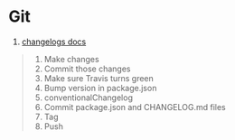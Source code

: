 # Git


1. [changelogs docs](https://github.com/conventional-changelog/conventional-changelog/tree/master/packages/conventional-changelog-cli)
> 1. Make changes
> 2. Commit those changes
> 3. Make sure Travis turns green
> 4. Bump version in package.json
> 5. conventionalChangelog
> 6. Commit package.json and CHANGELOG.md files
> 7. Tag
> 8. Push